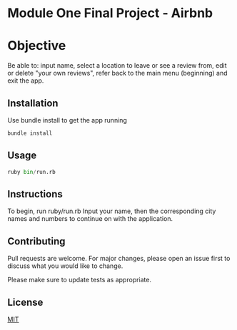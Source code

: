 Module One Final Project - Airbnb
========================

# Objective

Be able to: input name, select a location to leave or see a review from, edit or delete "your own reviews", refer back to the main menu (beginning) and exit the app.


## Installation

Use bundle install to get the app running

```bash
bundle install
```

## Usage

```python
ruby bin/run.rb
```

## Instructions 
To begin, run ruby/run.rb 
Input your name, then the corresponding city names and numbers to continue on with the application.




## Contributing
Pull requests are welcome. For major changes, please open an issue first to discuss what you would like to change.

Please make sure to update tests as appropriate.

## License
[MIT](https://choosealicense.com/licenses/mit/)